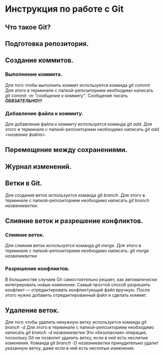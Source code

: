 # Инструкция по работе с Git

## Что такое Git?

## Подготовка репозитория.

## Создание коммитов.

### Выполнение коммита.

Для того чтобы выполнить коммит используется команда *git commit* Для этого в терминале с папкой-репозиторием необходимо написать *git commit -m "сообщение к коммиту"*. Сообщение писать ***ОБЯЗАТЕЛЬНО!!!***

### Добавление файла к коммиту.

Для добавления файла к коммиту используется команда *git add*. Для этого в терминале с папкой-репозиторием необходимо написать *git add <название файла>*.

## Перемещение между сохранениями.

## Журнал изменений.

## Ветки в Git.

Для создания веток используется команда *git branch*. Для этого в терминале с папкой-репозиторием необходимо написать *git branch названиеветки*.

## Слияние веток и разрешение конфликтов.

### Слияние веток.

Для слияния веток используется команда *git merge*. Для этого в терминале с папкой-репозиторием необходимо написать: *git merge названиеветки*

### Разрешение конфликтов. 

В большинстве случаев Git самостоятельно решает, как автоматически интегрировать новые изменения. Самый простой способ разрешить конфликт — отредактировать конфликтующий файл вручную. После этого нужно добавить отредактированный файл и сделать коммит.

## Удаление веток.

Для того чтобы удалить ненужную ветку используется команда *git branch -d* Для этого в терминале с папкой-репозиторием необходимо написать *git branch -d названиеветки* Это «безопасная» операция, поскольку Git не позволит удалить ветку, если в ней есть неслитые изменения. Команда *git branch -D названиеветки* принудительно удалит указанную ветку, даже если в ней есть неслитые изменения.

